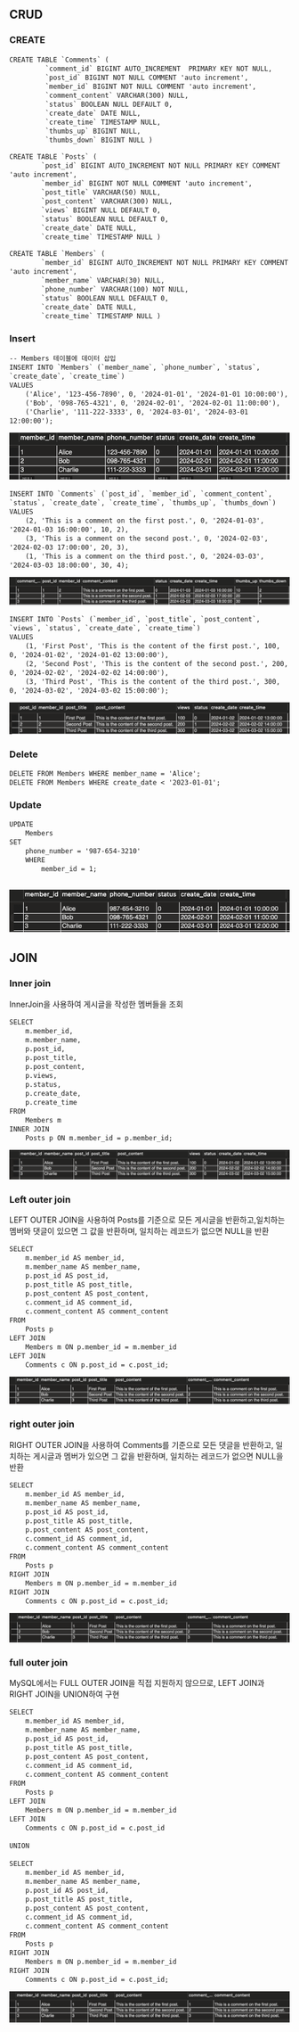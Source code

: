 ## CRUD
### CREATE

```
CREATE TABLE `Comments` (
         `comment_id` BIGINT AUTO_INCREMENT  PRIMARY KEY NOT NULL,  
         `post_id` BIGINT NOT NULL COMMENT 'auto increment',  
         `member_id` BIGINT NOT NULL COMMENT 'auto increment',  
         `comment_content` VARCHAR(300) NULL,  
         `status` BOOLEAN NULL DEFAULT 0,  
         `create_date` DATE NULL,  
         `create_time` TIMESTAMP NULL,  
         `thumbs_up` BIGINT NULL,  
         `thumbs_down` BIGINT NULL )
```
```
CREATE TABLE `Posts` (  
        `post_id` BIGINT AUTO_INCREMENT NOT NULL PRIMARY KEY COMMENT 'auto increment',  
        `member_id` BIGINT NOT NULL COMMENT 'auto increment',  
        `post_title` VARCHAR(50) NULL,  
        `post_content` VARCHAR(300) NULL,  
        `views` BIGINT NULL DEFAULT 0,  
        `status` BOOLEAN NULL DEFAULT 0,  
        `create_date` DATE NULL,  
        `create_time` TIMESTAMP NULL )
```
```
CREATE TABLE `Members` (  
        `member_id` BIGINT AUTO_INCREMENT NOT NULL PRIMARY KEY COMMENT 'auto increment',  
        `member_name` VARCHAR(30) NULL,  
        `phone_number` VARCHAR(100) NOT NULL,  
        `status` BOOLEAN NULL DEFAULT 0,  
        `create_date` DATE NULL,  
        `create_time` TIMESTAMP NULL )
```

### Insert
```
-- Members 테이블에 데이터 삽입
INSERT INTO `Members` (`member_name`, `phone_number`, `status`, `create_date`, `create_time`)
VALUES
    ('Alice', '123-456-7890', 0, '2024-01-01', '2024-01-01 10:00:00'),
    ('Bob', '098-765-4321', 0, '2024-02-01', '2024-02-01 11:00:00'),
    ('Charlie', '111-222-3333', 0, '2024-03-01', '2024-03-01 12:00:00');
```
![members.png](image%2Fmembers.png)
```
INSERT INTO `Comments` (`post_id`, `member_id`, `comment_content`, `status`, `create_date`, `create_time`, `thumbs_up`, `thumbs_down`)
VALUES
    (2, 'This is a comment on the first post.', 0, '2024-01-03', '2024-01-03 16:00:00', 10, 2),
    (3, 'This is a comment on the second post.', 0, '2024-02-03', '2024-02-03 17:00:00', 20, 3),
    (1, 'This is a comment on the third post.', 0, '2024-03-03', '2024-03-03 18:00:00', 30, 4);
```
![comments.png](image%2Fcomments.png)

```
INSERT INTO `Posts` (`member_id`, `post_title`, `post_content`, `views`, `status`, `create_date`, `create_time`)
VALUES
    (1, 'First Post', 'This is the content of the first post.', 100, 0, '2024-01-02', '2024-01-02 13:00:00'),
    (2, 'Second Post', 'This is the content of the second post.', 200, 0, '2024-02-02', '2024-02-02 14:00:00'),
    (3, 'Third Post', 'This is the content of the third post.', 300, 0, '2024-03-02', '2024-03-02 15:00:00');
```
![posts.png](image%2Fposts.png)
### Delete
```
DELETE FROM Members WHERE member_name = 'Alice';
DELETE FROM Members WHERE create_date < '2023-01-01';
```

### Update
```
UPDATE 
    Members 
SET 
    phone_number = '987-654-3210' 
    WHERE 
        member_id = 1;
```
![update.png](image%2Fupdate.png)
---
## JOIN
### Inner join
InnerJoin을 사용하여 게시글을 작성한 멤버들을 조회
```
SELECT
    m.member_id,
    m.member_name,
    p.post_id,
    p.post_title,
    p.post_content,
    p.views,
    p.status,
    p.create_date,
    p.create_time
FROM
    Members m
INNER JOIN
    Posts p ON m.member_id = p.member_id;
```
![innerjoin.png](image%2Finnerjoin.png)

### Left outer join
LEFT OUTER JOIN을 사용하여 Posts를 기준으로 모든 게시글을 반환하고,일치하는 멤버와 댓글이 있으면 그 값을 반환하며, 일치하는 레코드가 없으면 NULL을 반환
```
SELECT
    m.member_id AS member_id,
    m.member_name AS member_name,
    p.post_id AS post_id,
    p.post_title AS post_title,
    p.post_content AS post_content,
    c.comment_id AS comment_id,
    c.comment_content AS comment_content
FROM
    Posts p
LEFT JOIN
    Members m ON p.member_id = m.member_id
LEFT JOIN
    Comments c ON p.post_id = c.post_id;
```
![leftjoin.png](image%2Fleftjoin.png)

### right outer join 
RIGHT OUTER JOIN을 사용하여 Comments를 기준으로 모든 댓글을 반환하고, 일치하는 게시글과 멤버가 있으면 그 값을 반환하며, 일치하는 레코드가 없으면 NULL을 반환

```
SELECT 
    m.member_id AS member_id,
    m.member_name AS member_name,
    p.post_id AS post_id,
    p.post_title AS post_title,
    p.post_content AS post_content,
    c.comment_id AS comment_id,
    c.comment_content AS comment_content
FROM 
    Posts p
RIGHT JOIN 
    Members m ON p.member_id = m.member_id
RIGHT JOIN 
    Comments c ON p.post_id = c.post_id;
```
![rightjoin.png](image%2Frightjoin.png)

### full outer join 
MySQL에서는 FULL OUTER JOIN을 직접 지원하지 않으므로, LEFT JOIN과 RIGHT JOIN을 UNION하여 구현
```
SELECT 
    m.member_id AS member_id,
    m.member_name AS member_name,
    p.post_id AS post_id,
    p.post_title AS post_title,
    p.post_content AS post_content,
    c.comment_id AS comment_id,
    c.comment_content AS comment_content
FROM 
    Posts p
LEFT JOIN 
    Members m ON p.member_id = m.member_id
LEFT JOIN 
    Comments c ON p.post_id = c.post_id

UNION

SELECT 
    m.member_id AS member_id,
    m.member_name AS member_name,
    p.post_id AS post_id,
    p.post_title AS post_title,
    p.post_content AS post_content,
    c.comment_id AS comment_id,
    c.comment_content AS comment_content
FROM 
    Posts p
RIGHT JOIN 
    Members m ON p.member_id = m.member_id
RIGHT JOIN 
    Comments c ON p.post_id = c.post_id;
```
![fulljoin.png](image%2Ffulljoin.png)